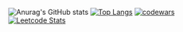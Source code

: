 ![Anurag's GitHub stats](https://github-readme-stats.vercel.app/api?username=natakers&count_private=true&show_icons=true&theme=vue)
[![Top Langs](https://github-readme-stats.vercel.app/api/top-langs/?username=natakers&layout=compact)](https://github.com/anuraghazra/github-readme-stats)
[![codewars](https://www.codewars.com/users/natakers/badges/large)](https://www.codewars.com/users/natakers)   
[![Leetcode Stats](https://leetcard.jacoblin.cool/natakers?site=cn)](https://leetcode.com/natakers)
